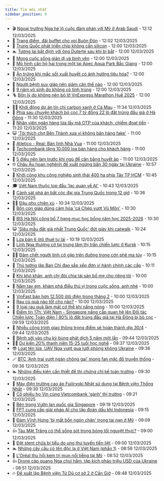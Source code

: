 ```yaml
---
title: Tim mới nhất
sidebar_position: 9
---
```


<!-- vnexpress-tin-moi-nhat:START -->
- 🎬 [Ngoại trưởng Nga hé lộ cuộc đàm phán với Mỹ ở Arab Saudi](https://vnexpress.net/ngoai-truong-nga-he-lo-cuoc-dam-phan-voi-my-o-arab-saudi-4860519.html) - 12:12 12/03/2025
- 🐎 [Trang điểm, đãi buffet cho voi Buôn Đôn](https://vnexpress.net/trang-diem-dai-buffet-cho-voi-buon-don-4860510.html) - 12:02 12/03/2025
- 🦍 [Trung Quốc phát triển chip không cần silicon](https://vnexpress.net/trung-quoc-phat-trien-chip-khong-can-silicon-4860147.html) - 12:00 12/03/2025
- 🏊 [Tương lai bất định với ông Duterte sau khi bị bắt](https://vnexpress.net/tuong-lai-bat-dinh-voi-ong-duterte-sau-khi-bi-bat-4860134.html) - 12:00 12/03/2025
- 🎊 [Mong cuộc sống giản dị và bình yên](https://vnexpress.net/mong-cuoc-song-gian-di-va-binh-yen-4859964.html) - 12:00 12/03/2025
- 🎃 [Mô hình căn hộ hai trong một tại Apec Aqua Park Bắc Giang](https://vnexpress.net/mo-hinh-can-ho-hai-trong-mot-tai-apec-aqua-park-bac-giang-4860520.html) - 12:00 12/03/2025
- 🧰 [Ăn trứng khi mắc sốt xuất huyết có ảnh hưởng tiêu hóa?](https://vnexpress.net/an-trung-khi-mac-sot-xuat-huyet-co-anh-huong-tieu-hoa-4860513.html) - 12:00 12/03/2025
- 🔭 [Người bệnh suy giáp nên giảm cân thế nào](https://vnexpress.net/nguoi-benh-suy-giap-nen-giam-can-the-nao-4860368.html) - 12:00 12/03/2025
- 🫶 [9 năm vô sinh do không có tinh trùng](https://vnexpress.net/9-nam-vo-sinh-do-khong-co-tinh-trung-4860218.html) - 12:00 12/03/2025
- 🪜 [Bốn lý do không nên bỏ lỡ VnExpress Marathon Huế 2025](https://vnexpress.net/bon-ly-do-khong-nen-bo-lo-vnexpress-marathon-hue-2025-4860173.html) - 12:00 12/03/2025
- 👨‍🏫 [Khởi động dự án tín chỉ carbon xanh ở Cà Mau](https://vnexpress.net/khoi-dong-du-an-tin-chi-carbon-xanh-o-ca-mau-4860482.html) - 11:34 12/03/2025
- 🎊 [Phía sau chuyện khách bỏ cọc 7 tỷ đồng 22 lô đất trúng đấu giá ở Hà Đông](https://vnexpress.net/phia-sau-chuyen-khach-bo-coc-7-ty-dong-22-lo-dat-trung-dau-gia-o-ha-dong-4860494.html) - 11:30 12/03/2025
- 🎊 [Nhân viên ngân hàng lừa lấy mã OTP của khách, chiếm đoạt tiền](https://vnexpress.net/nhan-vien-ngan-hang-lua-lay-ma-otp-cua-khach-chiem-doat-tien-4860454.html) - 11:20 12/03/2025
- 😺 [&#39;Tôi thích chợ Bến Thành xưa vì không bán hàng fake&#39;](https://vnexpress.net/cho-ben-thanh-e-khach-toi-thich-cho-ben-thanh-xua-vi-khong-so-mua-phai-hang-fake-4860396.html) - 11:00 12/03/2025
- 🐘 [Atletico - Real: Bản lĩnh Nhà Vua](https://vnexpress.net/atletico-real-ban-linh-nha-vua-4860338.html) - 11:00 12/03/2025
- 🌁 [Techcombank tặng 10.000 loa bán hàng cho khách hàng](https://vnexpress.net/techcombank-tang-10-000-loa-ban-hang-cho-khach-hang-4860472.html) - 11:00 12/03/2025
- 🐲 [5 điều nên làm trước khi ngủ để cân bằng huyết áp](https://vnexpress.net/5-dieu-nen-lam-truoc-khi-ngu-de-can-bang-huyet-ap-4860190.html) - 11:00 12/03/2025
- 🤓 [Châu Âu hoan nghênh đề xuất ngừng bắn 30 ngày tại Ukraine](https://vnexpress.net/chau-au-hoan-nghenh-de-xuat-ngung-ban-30-ngay-tai-ukraine-4860448.html) - 10:57 12/03/2025
- 💪 [Khởi công khu công nghiệp sinh thái 400 ha phía Tây TP HCM](https://vnexpress.net/khoi-cong-khu-cong-nghiep-sinh-thai-400-ha-phia-tay-tp-hcm-4860514.html) - 10:45 12/03/2025
- 🎓 [Việt Nam thuộc top đầu &#39;lạc quan về AI&#39;](https://vnexpress.net/viet-nam-thuoc-top-dau-lac-quan-ve-ai-4860374.html) - 10:43 12/03/2025
- 🫣 [Cảnh sát phá án bắt cóc đại gia Trung Quốc trong 12 giờ](https://vnexpress.net/canh-sat-pha-an-bat-coc-dai-gia-trung-quoc-trong-12-gio-4860414.html) - 10:36 12/03/2025
- 🧑‍💻 [Đậu phụ chiên xù](https://vnexpress.net/doi-song-cooking-dau-phu-chien-xu-4859259.html) - 10:34 12/03/2025
- 🐲 [Bốn con giáp dũng cảm hóa &#39;cá Chép vượt Vũ Môn&#39;](https://vnexpress.net/van-may-12-con-giap-con-giap-may-man-bon-con-giap-dung-cam-hoa-ca-chep-vuot-vu-mon-4859981.html) - 10:30 12/03/2025
- 🌝 [BIS Hà Nội công bố 7 hạng mục học bổng năm học 2025-2026](https://vnexpress.net/bis-ha-noi-cong-bo-7-hang-muc-hoc-bong-nam-hoc-2025-2026-4859909.html) - 10:30 12/03/2025
- 😺 [&#39;Siêu mẫu đắt giá nhất Trung Quốc&#39; đứt giày khi catwalk](https://vnexpress.net/sieu-mau-dat-gia-nhat-trung-quoc-dut-giay-khi-catwalk-4860440.html) - 10:24 12/03/2025
- 🐎 [Lừa bán 6 ôtô thuê tự lái](https://vnexpress.net/lua-ban-6-oto-thue-tu-lai-4860506.html) - 10:19 12/03/2025
- 🎡 [Lính Nga thượng cờ tại trung tâm thị trấn chiến lược ở Kursk](https://vnexpress.net/linh-nga-thuong-co-tai-trung-tam-thi-tran-chien-luoc-o-kursk-4860478.html) - 10:15 12/03/2025
- 👨‍🏫 [Đâm chết người tình cờ gặp trên đường trong cơn phê ma túy](https://vnexpress.net/dam-chet-nguoi-tinh-co-gap-tren-duong-trong-con-phe-ma-tuy-4860497.html) - 10:15 12/03/2025
- 🦆 [Thủ tướng lập Ban Chỉ đạo sắp xếp đơn vị hành chính các cấp](https://vnexpress.net/thu-tuong-lap-ban-chi-dao-sap-xep-don-vi-hanh-chinh-cac-cap-4860481.html) - 10:11 12/03/2025
- 🚦 [Khi khó khăn, anh chị đòi chia tài sản bố mẹ cho riêng tôi](https://vnexpress.net/khi-kho-khan-anh-chi-doi-chia-tai-san-bo-me-cho-rieng-toi-4860157.html) - 10:00 12/03/2025
- 💫 [Nắm tay em, khám phá điều thú vị trong cuộc sống, anh nhé](https://vnexpress.net/nam-tay-em-kham-pha-dieu-thu-vi-trong-cuoc-song-anh-nhe-4859968.html) - 10:00 12/03/2025
- 🎉 [VinFast bán hơn 12.500 ôtô điện trong tháng 2](https://vnexpress.net/vinfast-ban-hon-12-500-oto-dien-trong-thang-2-4860465.html) - 10:00 12/03/2025
- 🌋 [Rau củ quả nào tốt cho não?](https://vnexpress.net/rau-cu-qua-nao-tot-cho-nao-4860417.html) - 10:00 12/03/2025
- 🤖 [9 loại rau quả làm mát cơ thể khi nắng nóng](https://vnexpress.net/9-loai-rau-qua-lam-mat-co-the-khi-nang-nong-4860366.html) - 10:00 12/03/2025
- 🦏 [Điểm tin 17h: Việt Nam - Singapore nâng cấp quan hệ lên Đối tác Chiến lược Toàn diện | 80% lô đất trúng đấu giá tại Hà Đông bị bỏ cọc](https://vnexpress.net/diem-tin-17h-viet-nam-singapore-nang-cap-quan-he-len-doi-tac-chien-luoc-toan-dien-80-lo-dat-trung-dau-gia-tai-ha-dong-bi-bo-coc-4860505.html) - 09:59 12/03/2025
- 🦩 [Nhiều công trình giao thông trọng điểm sẽ hoàn thành dịp 30/4](https://vnexpress.net/nhieu-cong-trinh-giao-thong-trong-diem-se-hoan-thanh-dip-30-4-4860231.html) - 09:44 12/03/2025
- 👺 [Bệnh sởi vào chu kỳ bùng phát dịch 5 năm một lần](https://vnexpress.net/benh-soi-vao-chu-ky-bung-phat-dich-5-nam-mot-lan-4860319.html) - 09:44 12/03/2025
- 🧑‍🏫 [Dự kiến 20% thanh niên 15-25 tuổi học nghề](https://vnexpress.net/du-kien-20-thanh-nien-15-25-tuoi-hoc-nghe-4860093.html) - 09:37 12/03/2025
- 😎 [Loạt tên lửa, UAV Nga vượt qua lưới phòng không Ukraine](https://vnexpress.net/loat-ten-lua-uav-nga-vuot-qua-luoi-phong-khong-ukraine-4860430.html) - 09:36 12/03/2025
- 🪄 [BTC &#39;Anh trai vượt ngàn chông gai&#39; mong fan mặc đồ truyền thống](https://vnexpress.net/btc-anh-trai-vuot-ngan-chong-gai-mong-fan-mac-do-truyen-thong-4860205.html) - 09:36 12/03/2025
- 🏊 [Những điều kiện cần thiết để thi chứng chỉ kế toán trưởng](https://vnexpress.net/nhung-dieu-kien-can-thiet-de-thi-chung-chi-ke-toan-truong-4860436.html) - 09:30 12/03/2025
- 💃 [Máy điện trường cao áp Fujiiryoki Nhật sử dụng tại Bệnh viện Thống Nhất](https://vnexpress.net/may-dien-truong-cao-ap-fujiiryoki-nhat-su-dung-tai-benh-vien-thong-nhat-4859880.html) - 09:30 12/03/2025
- 🦆 [Cổ phiếu họ Vin cùng Vietcombank &#39;gánh&#39; thị trường](https://vnexpress.net/co-phieu-ho-vin-cung-vietcombank-ganh-thi-truong-4860467.html) - 09:21 12/03/2025
- 🎊 [Bên trong Vườn lan quốc gia Singapore](https://vnexpress.net/ben-trong-vuon-lan-quoc-gia-singapore-4860438.html) - 09:19 12/03/2025
- 👺 [FPT cung cấp giải pháp AI cho tập đoàn dầu khí Indonesia](https://vnexpress.net/fpt-cung-cap-giai-phap-ai-cho-tap-doan-dau-khi-indonesia-4860431.html) - 09:15 12/03/2025
- 🎡 [Đàm Vĩnh Hưng &#39;bị mất bốn ngón chân&#39; trong tai nạn ở Mỹ](https://vnexpress.net/dam-vinh-hung-bi-mat-bon-ngon-chan-trong-tai-nan-o-my-4859146.html) - 09:09 12/03/2025
- 👍 [Tàu Mặt Trăng có thể sống sót trong bóng tối nguyệt thực?](https://vnexpress.net/tau-mat-trang-co-the-song-sot-trong-bong-toi-nguyet-thuc-4859396.html) - 09:00 12/03/2025
- 🐎 [Đặt stent chữa bí tiểu do ung thư tuyến tiền liệt](https://vnexpress.net/dat-stent-chua-bi-tieu-do-ung-thu-tuyen-tien-liet-4860011.html) - 09:00 12/03/2025
- 🏊 [Những cây cầu có tên độc lạ ở Việt Nam &lpar;phần 1&rpar;](https://vnexpress.net/nhung-cay-cau-co-ten-doc-la-o-viet-nam-phan-1-4860464.html) - 08:56 12/03/2025
- 🦩 [L&#39;Oréal thu hồi kem trị mụn nổi tiếng tại Mỹ](https://vnexpress.net/l-oreal-thu-hoi-kem-tri-mun-noi-tieng-tai-my-4860398.html) - 08:52 12/03/2025
- 👍 [Drone cáp quang Nga chui hầm, tập kích pháo triệu USD của Ukraine](https://vnexpress.net/drone-cap-quang-nga-chui-ham-tap-kich-phao-trieu-usd-cua-ukraine-4860308.html) - 08:51 12/03/2025
- 🔥 [Đề xuất lập Bệnh viện Từ Dũ cơ sở 2 ở Cần Giờ](https://vnexpress.net/de-xuat-lap-benh-vien-tu-du-co-so-2-o-can-gio-4860379.html) - 08:48 12/03/2025<!-- vnexpress-tin-moi-nhat:END -->

